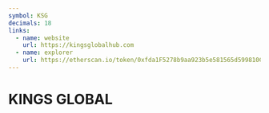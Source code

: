```yaml
---
symbol: KSG
decimals: 18
links:
  - name: website
    url: https://kingsglobalhub.com
  - name: explorer
    url: https://etherscan.io/token/0xfda1F5278b9aa923b5e581565d599810C78c71f5
---
```


# KINGS GLOBAL
